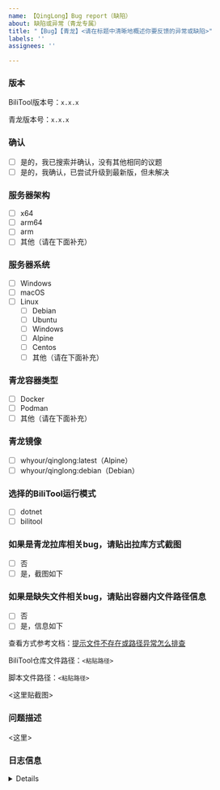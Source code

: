 ```yaml
---
name: 【QingLong】Bug report（缺陷）
about: 缺陷或异常（青龙专属）
title: "【Bug】【青龙】<请在标题中清晰地概述你要反馈的异常或缺陷>"
labels: ''
assignees: ''

---
```


<!-- 请完整勾选或填写如下信息 -->

### 版本

BiliTool版本号：`x.x.x`

青龙版本号：`x.x.x`

### 确认

- [ ] 是的，我已搜索并确认，没有其他相同的议题
- [ ] 是的，我确认，已尝试升级到最新版，但未解决

### 服务器架构

- [ ] x64
- [ ] arm64
- [ ] arm
- [ ] 其他（请在下面补充）

### 服务器系统

- [ ] Windows
- [ ] macOS
- [ ] Linux
    - [ ] Debian
    - [ ] Ubuntu
    - [ ] Windows
    - [ ] Alpine
    - [ ] Centos
    - [ ] 其他（请在下面补充）

### 青龙容器类型

- [ ] Docker
- [ ] Podman
- [ ] 其他（请在下面补充）

### 青龙镜像

- [ ] whyour/qinglong:latest（Alpine）
- [ ] whyour/qinglong:debian（Debian）

### 选择的BiliTool运行模式

- [ ] dotnet
- [ ] bilitool

### 如果是青龙拉库相关bug，请贴出拉库方式截图

- [ ] 否
- [ ] 是，截图如下

### 如果是缺失文件相关bug，请贴出容器内文件路径信息

- [ ] 否
- [ ] 是，信息如下

查看方式参考文档：[提示文件不存在或路径异常怎么排查](https://github.com/RayWangQvQ/BiliBiliToolPro/blob/main/qinglong/README.md#43-提示文件不存在或路径异常怎么排查)

BiliTool仓库文件路径：`<粘贴路径>`

脚本文件路径：`<粘贴路径>`

<这里贴截图>

### 问题描述

<!-- 请在下方清晰的描述所您所遇到的问题 -->
<这里>

### 日志信息

<!-- 请在下方贴出Debug级别的日志信息，以便更高效的确定和解决问题 -->

<details>

```
<这里>
```

</details>
